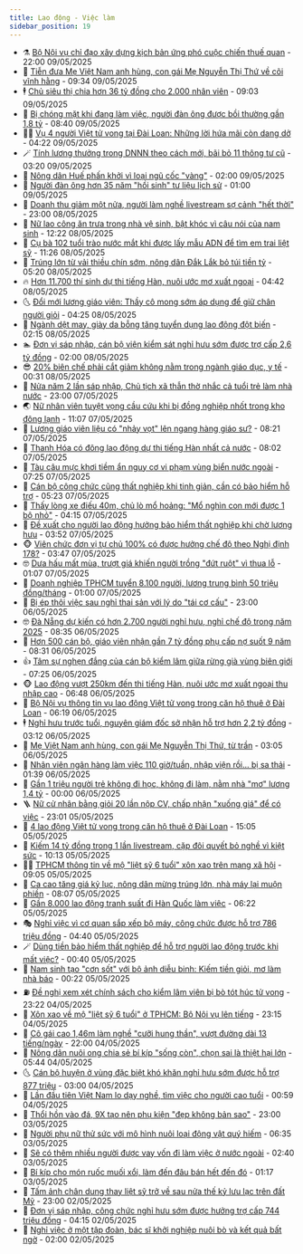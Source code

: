 ```yaml
---
title: Lao động - Việc làm
sidebar_position: 19
---
```


<!-- dantri-lao-dong-viec-lam:START -->
- ⚗️ [Bộ Nội vụ chỉ đạo xây dựng kịch bản ứng phó cuộc chiến thuế quan](https://dantri.com.vn/noi-vu/bo-noi-vu-chi-dao-xay-dung-kich-ban-ung-pho-cuoc-chien-thue-quan-20250509183808992.htm) - 22:00 09/05/2025
- 🙉 [Tiễn đưa Mẹ Việt Nam anh hùng, con gái Mẹ Nguyễn Thị Thứ về cõi vĩnh hằng](https://dantri.com.vn/lao-dong-viec-lam/tien-dua-me-viet-nam-anh-hung-con-gai-me-nguyen-thi-thu-ve-coi-vinh-hang-20250509155641705.htm) - 09:34 09/05/2025
- 🕴 [Chủ siêu thị chia hơn 36 tỷ đồng cho 2.000 nhân viên](https://dantri.com.vn/lao-dong-viec-lam/chu-sieu-thi-chia-hon-36-ty-dong-cho-2000-nhan-vien-20250509120114201.htm) - 09:03 09/05/2025
- 🧐 [Bị chóng mặt khi đang làm việc, người đàn ông được bồi thường gần 1,8 tỷ](https://dantri.com.vn/lao-dong-viec-lam/bi-chong-mat-khi-dang-lam-viec-nguoi-dan-ong-duoc-boi-thuong-gan-18-ty-20250509145135003.htm) - 08:40 09/05/2025
- 🧑‍💻 [Vụ 4 người Việt tử vong tại Đài Loan: Những lời hứa mãi còn dang dở](https://dantri.com.vn/lao-dong-viec-lam/vu-4-nguoi-viet-tu-vong-tai-dai-loan-nhung-loi-hua-mai-con-dang-do-20250509102536402.htm) - 04:22 09/05/2025
- 🪄 [Tính lương thưởng trong DNNN theo cách mới, bãi bỏ 11 thông tư cũ](https://dantri.com.vn/lao-dong-viec-lam/tinh-luong-thuong-trong-dnnn-theo-cach-moi-bai-bo-11-thong-tu-cu-20250508142512064.htm) - 03:20 09/05/2025
- 🦣 [Nông dân Huế phấn khởi vì loại ngũ cốc &quot;vàng&quot;](https://dantri.com.vn/lao-dong-viec-lam/nong-dan-hue-phan-khoi-vi-loai-ngu-coc-vang-20250509071747814.htm) - 02:00 09/05/2025
- 🎡 [Người đàn ông hơn 35 năm &quot;hồi sinh&quot; tư liệu lịch sử](https://dantri.com.vn/lao-dong-viec-lam/nguoi-dan-ong-hon-35-nam-hoi-sinh-tu-lieu-lich-su-20250503160327319.htm) - 01:00 09/05/2025
- 🦍 [Doanh thu giảm một nửa, người làm nghề livestream sợ cảnh &quot;hết thời&quot;](https://dantri.com.vn/lao-dong-viec-lam/doanh-thu-giam-mot-nua-nguoi-lam-nghe-livestream-so-canh-het-thoi-20250508111115124.htm) - 23:00 08/05/2025
- 🫶 [Nữ lao công ăn trưa trong nhà vệ sinh, bật khóc vì câu nói của nam sinh](https://dantri.com.vn/lao-dong-viec-lam/nu-lao-cong-an-trua-trong-nha-ve-sinh-bat-khoc-vi-cau-noi-cua-nam-sinh-20250508121018500.htm) - 12:22 08/05/2025
- 🥸 [Cụ bà 102 tuổi trào nước mắt khi được lấy mẫu ADN để tìm em trai liệt sỹ](https://dantri.com.vn/lao-dong-viec-lam/cu-ba-102-tuoi-trao-nuoc-mat-khi-duoc-lay-mau-adn-de-tim-em-trai-liet-sy-20250508154605663.htm) - 11:26 08/05/2025
- 🎡 [Trúng lớn từ vải thiều chín sớm, nông dân Đắk Lắk bỏ túi tiền tỷ](https://dantri.com.vn/lao-dong-viec-lam/trung-lon-tu-vai-thieu-chin-som-nong-dan-dak-lak-bo-tui-tien-ty-20250507150318412.htm) - 05:20 08/05/2025
- 🔥 [Hơn 11.700 thí sinh dự thi tiếng Hàn, nuôi ước mơ xuất ngoại](https://dantri.com.vn/lao-dong-viec-lam/hon-11700-thi-sinh-du-thi-tieng-han-nuoi-uoc-mo-xuat-ngoai-20250508113058588.htm) - 04:42 08/05/2025
- 🌜 [Đổi mới lương giáo viên: Thầy cô mong sớm áp dụng để giữ chân người giỏi](https://dantri.com.vn/giao-duc/doi-moi-luong-giao-vien-thay-co-mong-som-ap-dung-de-giu-chan-nguoi-gioi-20250508101453860.htm) - 04:25 08/05/2025
- 🤭 [Ngành dệt may, giày da bỗng tăng tuyển dụng lao động đột biến](https://dantri.com.vn/lao-dong-viec-lam/nganh-det-may-giay-da-bong-tang-tuyen-dung-lao-dong-dot-bien-20250507171727985.htm) - 02:15 08/05/2025
- 🏊 [Đơn vị sáp nhập, cán bộ viện kiểm sát nghỉ hưu sớm được trợ cấp 2,6 tỷ đồng](https://dantri.com.vn/lao-dong-viec-lam/don-vi-sap-nhap-can-bo-vien-kiem-sat-nghi-huu-som-duoc-tro-cap-26-ty-dong-20250507135745068.htm) - 02:00 08/05/2025
- 😎 [20% biên chế phải cắt giảm không nằm trong ngành giáo dục, y tế](https://dantri.com.vn/lao-dong-viec-lam/20-bien-che-phai-cat-giam-khong-nam-trong-nganh-giao-duc-y-te-20250507121802959.htm) - 00:31 08/05/2025
- 🤖 [Nửa năm 2 lần sáp nhập, Chủ tịch xã thẫn thờ nhắc cả tuổi trẻ làm nhà nước](https://dantri.com.vn/noi-vu/nua-nam-2-lan-sap-nhap-chu-tich-xa-than-tho-nhac-ca-tuoi-tre-lam-nha-nuoc-20250507152317365.htm) - 23:00 07/05/2025
- 🌏 [Nữ nhân viên tuyệt vọng cầu cứu khi bị đồng nghiệp nhốt trong kho đông lạnh](https://dantri.com.vn/lao-dong-viec-lam/nu-nhan-vien-tuyet-vong-cau-cuu-khi-bi-dong-nghiep-nhot-trong-kho-dong-lanh-20250507153137747.htm) - 11:07 07/05/2025
- 🦏 [Lương giáo viên liệu có &quot;nhảy vọt&quot; lên ngang hàng giáo sư?](https://dantri.com.vn/lao-dong-viec-lam/luong-giao-vien-lieu-co-nhay-vot-len-ngang-hang-giao-su-20250507125456284.htm) - 08:21 07/05/2025
- 🤔 [Thanh Hóa có đông lao động dự thi tiếng Hàn nhất cả nước](https://dantri.com.vn/lao-dong-viec-lam/thanh-hoa-co-dong-lao-dong-du-thi-tieng-han-nhat-ca-nuoc-20250507123542842.htm) - 08:02 07/05/2025
- 🌮 [Tàu câu mực khơi tiềm ẩn nguy cơ vi phạm vùng biển nước ngoài](https://dantri.com.vn/lao-dong-viec-lam/tau-cau-muc-khoi-tiem-an-nguy-co-vi-pham-vung-bien-nuoc-ngoai-20250507125703397.htm) - 07:25 07/05/2025
- 💪 [Cán bộ công chức cũng thất nghiệp khi tinh giản, cần có bảo hiểm hỗ trợ](https://dantri.com.vn/lao-dong-viec-lam/can-bo-cong-chuc-cung-that-nghiep-khi-tinh-gian-can-co-bao-hiem-ho-tro-20250507114024661.htm) - 05:23 07/05/2025
- 💪 [Thấy lòng xe điếu 40m, chủ lò mổ hoảng: &quot;Mổ nghìn con mới được 1 bộ nhỏ&quot;](https://dantri.com.vn/lao-dong-viec-lam/thay-long-xe-dieu-40m-chu-lo-mo-hoang-mo-nghin-con-moi-duoc-1-bo-nho-20250507110414488.htm) - 04:15 07/05/2025
- 🦒 [Đề xuất cho người lao động hưởng bảo hiểm thất nghiệp khi chờ lương hưu](https://dantri.com.vn/lao-dong-viec-lam/de-xuat-cho-nguoi-lao-dong-huong-bao-hiem-that-nghiep-khi-cho-luong-huu-20250507102746165.htm) - 03:52 07/05/2025
- 🐵 [Viên chức đơn vị tự chủ 100% có được hưởng chế độ theo Nghị định 178?](https://dantri.com.vn/lao-dong-viec-lam/vien-chuc-don-vi-tu-chu-100-co-duoc-huong-che-do-theo-nghi-dinh-178-20250506230215163.htm) - 03:47 07/05/2025
- 🤓 [Dưa hấu mất mùa, trượt giá khiến người trồng &quot;đứt ruột&quot; vì thua lỗ](https://dantri.com.vn/lao-dong-viec-lam/dua-hau-mat-mua-truot-gia-khien-nguoi-trong-dut-ruot-vi-thua-lo-20250506170053955.htm) - 01:07 07/05/2025
- 🧐 [Doanh nghiệp TPHCM tuyển 8.100 người, lương trung bình 50 triệu đồng/tháng](https://dantri.com.vn/lao-dong-viec-lam/doanh-nghiep-tphcm-tuyen-8100-nguoi-luong-trung-binh-50-trieu-dongthang-20250506153627585.htm) - 01:00 07/05/2025
- 💪 [Bị ép thôi việc sau nghỉ thai sản với lý do &quot;tái cơ cấu&quot;](https://dantri.com.vn/lao-dong-viec-lam/bi-ep-thoi-viec-sau-nghi-thai-san-voi-ly-do-tai-co-cau-20250506101031857.htm) - 23:00 06/05/2025
- 🤓 [Đà Nẵng dự kiến có hơn 2.700 người nghỉ hưu, nghỉ chế độ trong năm 2025](https://dantri.com.vn/lao-dong-viec-lam/da-nang-du-kien-co-hon-2700-nguoi-nghi-huu-nghi-che-do-trong-nam-2025-20250506150756988.htm) - 08:35 06/05/2025
- 💯 [Hơn 500 cán bộ, giáo viên nhận gần 7 tỷ đồng phụ cấp nợ suốt 9 năm](https://dantri.com.vn/lao-dong-viec-lam/hon-500-can-bo-giao-vien-nhan-gan-7-ty-dong-phu-cap-no-suot-9-nam-20250506134421955.htm) - 08:31 06/05/2025
- 👍 [Tâm sự nghẹn đắng của cán bộ kiểm lâm giữa rừng già vùng biên giới](https://dantri.com.vn/lao-dong-viec-lam/tam-su-nghen-dang-cua-can-bo-kiem-lam-giua-rung-gia-vung-bien-gioi-20250505171818883.htm) - 07:25 06/05/2025
- 🐵 [Lao động vượt 250km đến thi tiếng Hàn, nuôi ước mơ xuất ngoại thu nhập cao](https://dantri.com.vn/lao-dong-viec-lam/lao-dong-vuot-250km-den-thi-tieng-han-nuoi-uoc-mo-xuat-ngoai-thu-nhap-cao-20250506124856848.htm) - 06:48 06/05/2025
- 💂 [Bộ Nội vụ thông tin vụ lao động Việt tử vong trong căn hộ thuê ở Đài Loan](https://dantri.com.vn/lao-dong-viec-lam/bo-noi-vu-thong-tin-vu-lao-dong-viet-tu-vong-trong-can-ho-thue-o-dai-loan-20250506124634296.htm) - 06:19 06/05/2025
- 🕴 [Nghỉ hưu trước tuổi, nguyên giám đốc sở nhận hỗ trợ hơn 2,2 tỷ đồng](https://dantri.com.vn/lao-dong-viec-lam/nghi-huu-truoc-tuoi-nguyen-giam-doc-so-nhan-ho-tro-hon-22-ty-dong-20250506094722499.htm) - 03:12 06/05/2025
- 👀 [Mẹ Việt Nam anh hùng, con gái Mẹ Nguyễn Thị Thứ, từ trần](https://dantri.com.vn/lao-dong-viec-lam/me-viet-nam-anh-hung-con-gai-me-nguyen-thi-thu-tu-tran-20250506091742080.htm) - 03:05 06/05/2025
- 🦄 [Nhân viên ngân hàng làm việc 110 giờ/tuần, nhập viện rồi... bị sa thải](https://dantri.com.vn/lao-dong-viec-lam/nhan-vien-ngan-hang-lam-viec-110-giotuan-nhap-vien-roi-bi-sa-thai-20250505113502341.htm) - 01:39 06/05/2025
- 🔭 [Gần 1 triệu người trẻ không đi học, không đi làm, nằm nhà &quot;mơ&quot; lương 1,4 tỷ](https://dantri.com.vn/lao-dong-viec-lam/gan-1-trieu-nguoi-tre-khong-di-hoc-khong-di-lam-nam-nha-mo-luong-14-ty-20250504103227941.htm) - 00:00 06/05/2025
- 🪜 [Nữ cử nhân bằng giỏi 20 lần nộp CV, chấp nhận &quot;xuống giá&quot; để có việc](https://dantri.com.vn/lao-dong-viec-lam/nu-cu-nhan-bang-gioi-20-lan-nop-cv-chap-nhan-xuong-gia-de-co-viec-20250505122918485.htm) - 23:01 05/05/2025
- 🌊 [4 lao động Việt tử vong trong căn hộ thuê ở Đài Loan](https://dantri.com.vn/lao-dong-viec-lam/4-lao-dong-viet-tu-vong-trong-can-ho-thue-o-dai-loan-20250505212610975.htm) - 15:05 05/05/2025
- 💯 [Kiếm 14 tỷ đồng trong 1 lần livestream, cặp đôi quyết bỏ nghề vì kiệt sức](https://dantri.com.vn/lao-dong-viec-lam/kiem-14-ty-dong-trong-1-lan-livestream-cap-doi-quyet-bo-nghe-vi-kiet-suc-20250505165616633.htm) - 10:13 05/05/2025
- 👨‍🏫 [TPHCM thông tin về mộ &quot;liệt sỹ 6 tuổi&quot; xôn xao trên mạng xã hội](https://dantri.com.vn/lao-dong-viec-lam/tphcm-thong-tin-ve-mo-liet-sy-6-tuoi-xon-xao-tren-mang-xa-hoi-20250505153556973.htm) - 09:05 05/05/2025
- 🙉 [Ca cao tăng giá kỷ lục, nông dân mừng trúng lớn, nhà máy lại muộn phiền](https://dantri.com.vn/lao-dong-viec-lam/ca-cao-tang-gia-ky-luc-nong-dan-mung-trung-lon-nha-may-lai-muon-phien-20250505121850980.htm) - 08:07 05/05/2025
- 🦄 [Gần 8.000 lao động tranh suất đi Hàn Quốc làm việc](https://dantri.com.vn/lao-dong-viec-lam/gan-8000-lao-dong-tranh-suat-di-han-quoc-lam-viec-20250505124203903.htm) - 06:22 05/05/2025
- 🎭 [Nghỉ việc vì cơ quan sắp xếp bộ máy, công chức được hỗ trợ 786 triệu đồng](https://dantri.com.vn/lao-dong-viec-lam/nghi-viec-vi-co-quan-sap-xep-bo-may-cong-chuc-duoc-ho-tro-786-trieu-dong-20250502172312175.htm) - 04:40 05/05/2025
- 🪄 [Dùng tiền bảo hiểm thất nghiệp để hỗ trợ người lao động trước khi mất việc?](https://dantri.com.vn/lao-dong-viec-lam/dung-tien-bao-hiem-that-nghiep-de-ho-tro-nguoi-lao-dong-truoc-khi-mat-viec-20250502234335856.htm) - 00:40 05/05/2025
- 🌁 [Nam sinh tạo &quot;cơn sốt&quot; với bộ ảnh diễu binh: Kiếm tiền giỏi, mơ làm nhà báo](https://dantri.com.vn/lao-dong-viec-lam/nam-sinh-tao-con-sot-voi-bo-anh-dieu-binh-kiem-tien-gioi-mo-lam-nha-bao-20250505001742898.htm) - 00:22 05/05/2025
- ⛽️ [Đề nghị xem xét chính sách cho kiểm lâm viên bị bò tót húc tử vong](https://dantri.com.vn/lao-dong-viec-lam/de-nghi-xem-xet-chinh-sach-cho-kiem-lam-vien-bi-bo-tot-huc-tu-vong-20250504202406923.htm) - 23:22 04/05/2025
- 🤩 [Xôn xao về mộ &quot;liệt sỹ 6 tuổi&quot; ở TPHCM: Bộ Nội vụ lên tiếng](https://dantri.com.vn/lao-dong-viec-lam/xon-xao-ve-mo-liet-sy-6-tuoi-o-tphcm-bo-noi-vu-len-tieng-20250504233241335.htm) - 23:15 04/05/2025
- 🌝 [Cô gái cao 1,46m làm nghề &quot;cưỡi hung thần&quot;, vượt đường dài  13 tiếng/ngày](https://dantri.com.vn/lao-dong-viec-lam/co-gai-cao-146m-lam-nghe-cuoi-hung-than-vuot-duong-dai-13-tiengngay-20250502174832047.htm) - 22:00 04/05/2025
- 🤗 [Nông dân nuôi ong chia sẻ bí kíp &quot;sống còn&quot;, chọn sai là thiệt hại lớn](https://dantri.com.vn/lao-dong-viec-lam/nong-dan-nuoi-ong-chia-se-bi-kip-song-con-chon-sai-la-thiet-hai-lon-20250504114059988.htm) - 05:44 04/05/2025
- 🌜 [Cán bộ huyện ở vùng đặc biệt khó khăn nghỉ hưu sớm được hỗ trợ 877 triệu](https://dantri.com.vn/lao-dong-viec-lam/can-bo-huyen-o-vung-dac-biet-kho-khan-nghi-huu-som-duoc-ho-tro-877-trieu-20250502165104894.htm) - 03:00 04/05/2025
- 👀 [Lần đầu tiên Việt Nam lo dạy nghề, tìm việc cho người cao tuổi](https://dantri.com.vn/lao-dong-viec-lam/lan-dau-tien-viet-nam-lo-day-nghe-tim-viec-cho-nguoi-cao-tuoi-20250502225829577.htm) - 00:59 04/05/2025
- 🫣 [Thổi hồn vào đá, 9X tạo nên phụ kiện &quot;đẹp không bản sao&quot;](https://dantri.com.vn/lao-dong-viec-lam/thoi-hon-vao-da-9x-tao-nen-phu-kien-dep-khong-ban-sao-20250502094926383.htm) - 23:00 03/05/2025
- 🧠 [Người phụ nữ thử sức với mô hình nuôi loại động vật quý hiếm](https://dantri.com.vn/lao-dong-viec-lam/nguoi-phu-nu-thu-suc-voi-mo-hinh-nuoi-loai-dong-vat-quy-hiem-20250502182927097.htm) - 06:35 03/05/2025
- 🎊 [Sẽ có thêm nhiều người được vay vốn đi làm việc ở nước ngoài](https://dantri.com.vn/lao-dong-viec-lam/se-co-them-nhieu-nguoi-duoc-vay-von-di-lam-viec-o-nuoc-ngoai-20250502222805047.htm) - 02:40 03/05/2025
- 🧰 [Bí kíp cho món ruốc muối xổi, làm đến đâu bán hết đến đó](https://dantri.com.vn/lao-dong-viec-lam/bi-kip-cho-mon-ruoc-muoi-xoi-lam-den-dau-ban-het-den-do-20250430192254799.htm) - 01:17 03/05/2025
- 🐘 [Tấm ảnh chân dung thay liệt sỹ trở về sau nửa thế kỷ lưu lạc trên đất Mỹ](https://dantri.com.vn/lao-dong-viec-lam/tam-anh-chan-dung-thay-liet-sy-tro-ve-sau-nua-the-ky-luu-lac-tren-dat-my-20250501222916323.htm) - 23:00 02/05/2025
- 🥳 [Đơn vị sáp nhập, công chức nghỉ hưu sớm được hưởng trợ cấp 744 triệu đồng](https://dantri.com.vn/lao-dong-viec-lam/don-vi-sap-nhap-cong-chuc-nghi-huu-som-duoc-huong-tro-cap-744-trieu-dong-20250429190912176.htm) - 04:15 02/05/2025
- 🐎 [Nghỉ việc ở một tập đoàn, bác sĩ khởi nghiệp nuôi bò và kết quả bất ngờ](https://dantri.com.vn/lao-dong-viec-lam/nghi-viec-o-mot-tap-doan-bac-si-khoi-nghiep-nuoi-bo-va-ket-qua-bat-ngo-20250501105559053.htm) - 02:00 02/05/2025<!-- dantri-lao-dong-viec-lam:END -->
